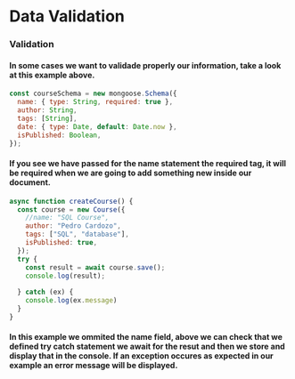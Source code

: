 # Data Validation

### Validation

#### In some cases we want to validade properly our information, take a look at this example above.

```javascript
const courseSchema = new mongoose.Schema({
  name: { type: String, required: true },
  author: String,
  tags: [String],
  date: { type: Date, default: Date.now },
  isPublished: Boolean,
});
```

#### If you see we have passed for the name statement the required tag, it will be required when we are going to add something new inside our document.

```javascript
async function createCourse() {
  const course = new Course({
    //name: "SQL Course",
    author: "Pedro Cardozo",
    tags: ["SQL", "database"],
    isPublished: true,
  });
  try {
    const result = await course.save();
    console.log(result);
    
  } catch (ex) {
    console.log(ex.message)
  }
}
```

#### In this example we ommited the name field, above we can check that we defined try catch statement we await for the resut and then we store and display that in the console. If an exception occures as expected in our example an error message will be displayed.